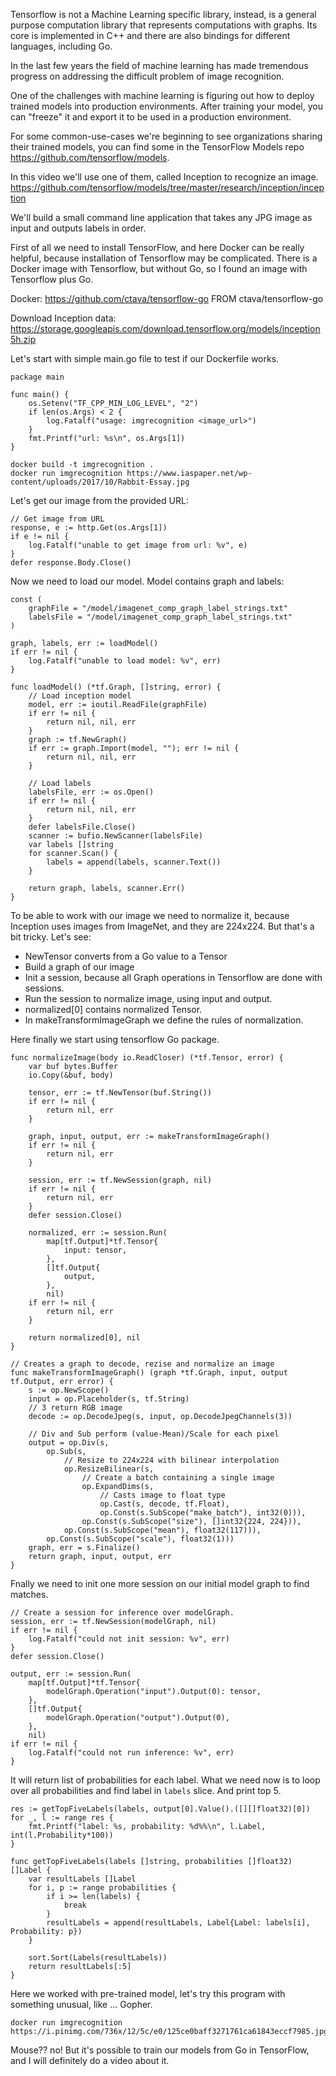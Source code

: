 Tensorflow is not a Machine Learning specific library, instead, is a general purpose computation library that represents computations with graphs. Its core is implemented in C++ and there are also bindings for different languages, including Go.

In the last few years the field of machine learning has made tremendous progress on addressing the difficult problem of image recognition.

One of the challenges with machine learning is figuring out how to deploy trained models into production environments. After training your model, you can "freeze" it and export it to be used in a production environment.

For some common-use-cases we're beginning to see organizations sharing their trained models, you can find some in the TensorFlow Models repo https://github.com/tensorflow/models.

In this video we'll use one of them, called Inception to recognize an image. https://github.com/tensorflow/models/tree/master/research/inception/inception

We'll build a small command line application that takes any JPG image as input and outputs labels in order.

First of all we need to install TensorFlow, and here Docker can be really helpful, because installation of Tensorflow may be complicated. There is a Docker image with Tensorflow, but without Go, so I found an image with Tensorflow plus Go.

Docker:
https://github.com/ctava/tensorflow-go
FROM ctava/tensorflow-go

Download Inception data:
https://storage.googleapis.com/download.tensorflow.org/models/inception5h.zip

Let's start with simple main.go file to test if our Dockerfile works.

```
package main

func main() {
	os.Setenv("TF_CPP_MIN_LOG_LEVEL", "2")
	if len(os.Args) < 2 {
		log.Fatalf("usage: imgrecognition <image_url>")
	}
	fmt.Printf("url: %s\n", os.Args[1])
}
```

```
docker build -t imgrecognition .
docker run imgrecognition https://www.iaspaper.net/wp-content/uploads/2017/10/Rabbit-Essay.jpg
```

Let's get our image from the provided URL:
```
// Get image from URL
response, e := http.Get(os.Args[1])
if e != nil {
	log.Fatalf("unable to get image from url: %v", e)
}
defer response.Body.Close()
```

Now we need to load our model. Model contains graph and labels:
```
const (
	graphFile = "/model/imagenet_comp_graph_label_strings.txt"
	labelsFile = "/model/imagenet_comp_graph_label_strings.txt"
)

graph, labels, err := loadModel()
if err != nil {
	log.Fatalf("unable to load model: %v", err)
}

func loadModel() (*tf.Graph, []string, error) {
	// Load inception model
	model, err := ioutil.ReadFile(graphFile)
	if err != nil {
		return nil, nil, err
	}
	graph := tf.NewGraph()
	if err := graph.Import(model, ""); err != nil {
		return nil, nil, err
	}

	// Load labels
	labelsFile, err := os.Open()
	if err != nil {
		return nil, nil, err
	}
	defer labelsFile.Close()
	scanner := bufio.NewScanner(labelsFile)
	var labels []string
	for scanner.Scan() {
		labels = append(labels, scanner.Text())
	}

	return graph, labels, scanner.Err()
}
```

To be able to work with our image we need to normalize it, because Inception uses images from ImageNet, and they are 224x224. But that's a bit tricky. Let's see:
 - NewTensor converts from a Go value to a Tensor
 - Build a graph of our image
 - Init a session, because all Graph operations in Tensorflow are done with sessions.
 - Run the session to normalize image, using input and output.
 - normalized[0] contains normalized Tensor.
 - In makeTransformImageGraph we define the rules of normalization.

Here finally we start using tensorflow Go package.

```
func normalizeImage(body io.ReadCloser) (*tf.Tensor, error) {
	var buf bytes.Buffer
	io.Copy(&buf, body)

	tensor, err := tf.NewTensor(buf.String())
	if err != nil {
		return nil, err
	}

	graph, input, output, err := makeTransformImageGraph()
	if err != nil {
		return nil, err
	}

	session, err := tf.NewSession(graph, nil)
	if err != nil {
		return nil, err
	}
	defer session.Close()

	normalized, err := session.Run(
		map[tf.Output]*tf.Tensor{
			input: tensor,
		},
		[]tf.Output{
			output,
		},
		nil)
	if err != nil {
		return nil, err
	}

	return normalized[0], nil
}

// Creates a graph to decode, rezise and normalize an image
func makeTransformImageGraph() (graph *tf.Graph, input, output tf.Output, err error) {
	s := op.NewScope()
	input = op.Placeholder(s, tf.String)
	// 3 return RGB image
	decode := op.DecodeJpeg(s, input, op.DecodeJpegChannels(3))

	// Div and Sub perform (value-Mean)/Scale for each pixel
	output = op.Div(s,
		op.Sub(s,
			// Resize to 224x224 with bilinear interpolation
			op.ResizeBilinear(s,
				// Create a batch containing a single image
				op.ExpandDims(s,
					// Casts image to float type
					op.Cast(s, decode, tf.Float),
					op.Const(s.SubScope("make_batch"), int32(0))),
				op.Const(s.SubScope("size"), []int32{224, 224})),
			op.Const(s.SubScope("mean"), float32(117))),
		op.Const(s.SubScope("scale"), float32(1)))
	graph, err = s.Finalize()
	return graph, input, output, err
}
```

Fnally we need to init one more session on our initial model graph to find matches.

```
// Create a session for inference over modelGraph.
session, err := tf.NewSession(modelGraph, nil)
if err != nil {
	log.Fatalf("could not init session: %v", err)
}
defer session.Close()

output, err := session.Run(
	map[tf.Output]*tf.Tensor{
		modelGraph.Operation("input").Output(0): tensor,
	},
	[]tf.Output{
		modelGraph.Operation("output").Output(0),
	},
	nil)
if err != nil {
	log.Fatalf("could not run inference: %v", err)
}
```

It will return list of probabilities for each label. What we need now is to loop over all probabilities and find label in `labels` slice. And print top 5.

```
res := getTopFiveLabels(labels, output[0].Value().([][]float32)[0])
for _, l := range res {
	fmt.Printf("label: %s, probability: %d%%\n", l.Label, int(l.Probability*100))
}

func getTopFiveLabels(labels []string, probabilities []float32) []Label {
	var resultLabels []Label
	for i, p := range probabilities {
		if i >= len(labels) {
			break
		}
		resultLabels = append(resultLabels, Label{Label: labels[i], Probability: p})
	}

	sort.Sort(Labels(resultLabels))
	return resultLabels[:5]
}
```

Here we worked with pre-trained model, let's try this program with something unusual, like ... Gopher.
```
docker run imgrecognition https://i.pinimg.com/736x/12/5c/e0/125ce0baff3271761ca61843eccf7985.jpg
```

Mouse?? no! But it's possible to train our models from Go in TensorFlow, and I will definitely do a video about it.